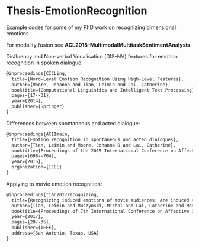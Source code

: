 # Thesis-EmotionRecognition
Example codes for some of my PhD work on recognizing dimensional emotions

For modality fusion see **ACL2018-MultimodalMultitaskSentimentAnalysis**

Disfluency and Non-verbal Vocalisation (DIS-NV) features for emotion recognition in spoken dialogue:

```latex
@inproceedings{CICLing,
  title={Word-Level Emotion Recognition Using High-Level Features},
  author={Moore, Johanna and Tian, Leimin and Lai, Catherine},
  booktitle={Computational Linguistics and Intelligent Text Processing},
  pages={17--31},
  year={2014},
  publisher={Springer}
}
```

Differences between spontaneous and acted dialogue:

```latex
@inproceedings{ACIImain,
  title={Emotion recognition in spontaneous and acted dialogues},
  author={Tian, Leimin and Moore, Johanna D and Lai, Catherine},
  booktitle={Proceedings of the 2015 International Conference on Affective Computing and Intelligent Interaction},
  pages={698--704},
  year={2015},
  organization={IEEE}
}
```

Applying to movie emotion recognition:

```latex
@inproceedings{tian2017recognizing,
  title={Recognizing induced emotions of movie audiences: Are induced and perceived emotions the same?},
  author={Tian, Leimin and Muszynski, Michal and Lai, Catherine and Moore, Johanna D and Kostoulas, Theodoros and Lombardo, Patrizia and Pun, Thierry and Chanel, Guillaume},
  booktitle={Proceedings of 7th International Conference on Affective Computing and Intelligent Interaction},
  year={2017},
  pages={28--35},
  publisher={IEEE},
  address={San Antonio, Texas, USA}
}
```
